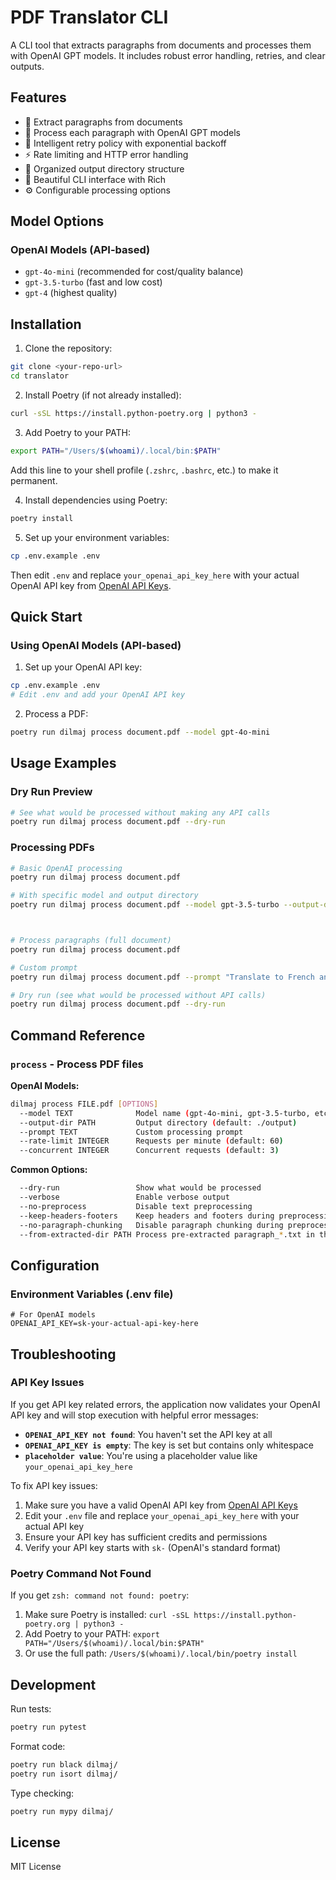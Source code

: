 # PDF Translator CLI

A CLI tool that extracts paragraphs from documents and processes them with OpenAI GPT models. It includes robust error handling, retries, and clear outputs.

## Features

- 📄 Extract paragraphs from documents
- 🤖 Process each paragraph with OpenAI GPT models
- 🔄 Intelligent retry policy with exponential backoff
- ⚡ Rate limiting and HTTP error handling
- 📁 Organized output directory structure
- 🎨 Beautiful CLI interface with Rich
- ⚙️ Configurable processing options


## Model Options

### OpenAI Models (API-based)

- `gpt-4o-mini` (recommended for cost/quality balance)
- `gpt-3.5-turbo` (fast and low cost)
- `gpt-4` (highest quality)



## Installation

1. Clone the repository:

```bash
git clone <your-repo-url>
cd translator
```

2. Install Poetry (if not already installed):

```bash
curl -sSL https://install.python-poetry.org | python3 -
```

3. Add Poetry to your PATH:

```bash
export PATH="/Users/$(whoami)/.local/bin:$PATH"
```

   Add this line to your shell profile (`.zshrc`, `.bashrc`, etc.) to make it permanent.

4. Install dependencies using Poetry:

```bash
poetry install
```

5. Set up your environment variables:

```bash
cp .env.example .env
```

   Then edit `.env` and replace `your_openai_api_key_here` with your actual OpenAI API key from [OpenAI API Keys](https://platform.openai.com/account/api-keys).

## Quick Start

### Using OpenAI Models (API-based)

1. Set up your OpenAI API key:

```bash
cp .env.example .env
# Edit .env and add your OpenAI API key
```

2. Process a PDF:

```bash
poetry run dilmaj process document.pdf --model gpt-4o-mini
```



## Usage Examples

### Dry Run Preview

```bash
# See what would be processed without making any API calls
poetry run dilmaj process document.pdf --dry-run
```

### Processing PDFs

```bash
# Basic OpenAI processing
poetry run dilmaj process document.pdf

# With specific model and output directory
poetry run dilmaj process document.pdf --model gpt-3.5-turbo --output-dir ./results



# Process paragraphs (full document)
poetry run dilmaj process document.pdf

# Custom prompt
poetry run dilmaj process document.pdf --prompt "Translate to French and summarize"

# Dry run (see what would be processed without API calls)
poetry run dilmaj process document.pdf --dry-run
```



## Command Reference

### `process` - Process PDF files

**OpenAI Models:**
```bash
dilmaj process FILE.pdf [OPTIONS]
  --model TEXT              Model name (gpt-4o-mini, gpt-3.5-turbo, etc.)
  --output-dir PATH         Output directory (default: ./output)
  --prompt TEXT             Custom processing prompt
  --rate-limit INTEGER      Requests per minute (default: 60)
  --concurrent INTEGER      Concurrent requests (default: 3)
```

**Common Options:**
```bash
  --dry-run                 Show what would be processed
  --verbose                 Enable verbose output
  --no-preprocess           Disable text preprocessing
  --keep-headers-footers    Keep headers and footers during preprocessing
  --no-paragraph-chunking   Disable paragraph chunking during preprocessing
  --from-extracted-dir PATH Process pre-extracted paragraph_*.txt in this directory
```






## Configuration

### Environment Variables (.env file)

```env
# For OpenAI models
OPENAI_API_KEY=sk-your-actual-api-key-here
```

## Troubleshooting

### API Key Issues

If you get API key related errors, the application now validates your OpenAI API key and will stop execution with helpful error messages:

- **`OPENAI_API_KEY not found`**: You haven't set the API key at all
- **`OPENAI_API_KEY is empty`**: The key is set but contains only whitespace
- **`placeholder value`**: You're using a placeholder value like `your_openai_api_key_here`

To fix API key issues:

1. Make sure you have a valid OpenAI API key from [OpenAI API Keys](https://platform.openai.com/account/api-keys)
2. Edit your `.env` file and replace `your_openai_api_key_here` with your actual API key
3. Ensure your API key has sufficient credits and permissions
4. Verify your API key starts with `sk-` (OpenAI's standard format)



### Poetry Command Not Found

If you get `zsh: command not found: poetry`:

1. Make sure Poetry is installed: `curl -sSL https://install.python-poetry.org | python3 -`
2. Add Poetry to your PATH: `export PATH="/Users/$(whoami)/.local/bin:$PATH"`
3. Or use the full path: `/Users/$(whoami)/.local/bin/poetry install`

## Development

Run tests:

```bash
poetry run pytest
```

Format code:

```bash
poetry run black dilmaj/
poetry run isort dilmaj/
```

Type checking:

```bash
poetry run mypy dilmaj/
```

## License

MIT License

